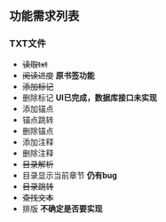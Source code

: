#

## 功能需求列表

### TXT文件

- ~~读取txt~~
- ~~阅读进度~~ **原书签功能**
- ~~添加标记~~
- 删除标记 **UI已完成，数据库接口未实现**
- 添加锚点
- 锚点跳转
- 删除锚点
- 添加注释
- 删除注释
- ~~目录解析~~
- 目录显示当前章节 **仍有bug**
- ~~目录跳转~~
- ~~查找文本~~
- 排版 **不确定是否要实现**
  